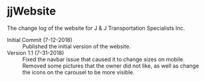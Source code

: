 # jjWebsite

The change log of the website for J & J Transportation Specialists Inc.

<dl>
  <dt>Initial Commit (7-12-2018)</dt>
  <dd>Published the initial version of the website.</dd>
  <dt>Version 1.1 (7-31-2018)</dt>
  <dd>Fixed the navbar issue that caused it to change sizes on mobile. Removed some pictures that the owner did not like, as well as change the icons on the carousel to be more visible.</dd>
</dl>
